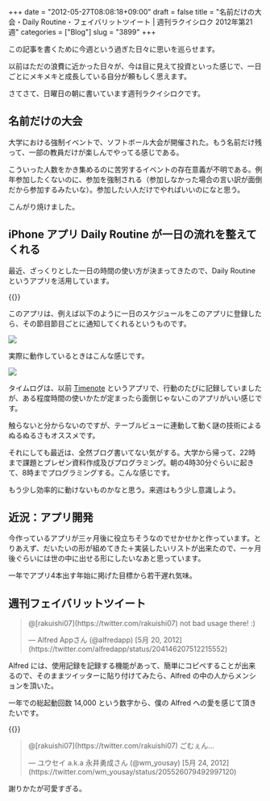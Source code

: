 +++
date = "2012-05-27T08:08:18+09:00"
draft = false
title = "名前だけの大会・Daily Routine・フェイバリットツイート | 週刊ラクイシロク 2012年第21週"
categories = ["Blog"]
slug = "3899"
+++

この記事を書くために今週という過ぎた日々に思いを巡らせます。

以前はただの浪費に近かった日々が、今は目に見えて投資といった感じで、一日ごとにメキメキと成長している自分が頼もしく思えます。

さてさて、日曜日の朝に書いています週刊ラクイシロクです。

## 名前だけの大会

大学における強制イベントで、ソフトボール大会が開催された。もう名前だけ残って、一部の教員だけが楽しんでやってる感じである。

こういった人数をかき集めるのに苦労するイベントの存在意義が不明である。例年参加したくないのに、参加を強制される（参加しなかった場合の言い訳が面倒だから参加するみたいな）。参加したい人だけでやればいいのになと思う。

こんがり焼けました。

## iPhone アプリ Daily Routine が一日の流れを整えてくれる

最近、ざっくりとした一日の時間の使い方が決まってきたので、Daily Routine というアプリを活用しています。

{{<app id="445173933" title="Daily Routine 1.4.1（￥250）" src="http://a5.mzstatic.com/us/r1000/062/Purple/v4/ce/60/93/ce6093f9-3861-67dd-39f5-8911b8f78b11/mzl.dxfwfshf.100x100-75.png">}}

このアプリは、例えば以下のように一日のスケジュールをこのアプリに登録したら、その節目節目ごとに通知してくれるというものです。

![](/images/2012/05/3899_1.png)

実際に動作しているときはこんな感じです。

![](/images/2012/05/3899_2.png)

タイムログは、以前 [Timenote](http://rakuishi.com/iphone/1886/) というアプリで、行動のたびに記録していましたが、ある程度時間の使いかたが定まったら面倒じゃないこのアプリがいい感じです。

触らないと分からないのですが、テーブルビューに連動して動く謎の技術によるぬるぬるさもオススメです。

それにしても最近は、全然ブログ書いてない気がする。大学から帰って、22時まで課題とプレゼン資料作成及びプログラミング。朝の4時30分ぐらいに起きて、8時までプログラミングする。こんな感じです。

もう少し効率的に動けないものかなと思う。来週はもう少し意識しよう。

## 近況：アプリ開発

今作っているアプリが三ヶ月後に役立ちそうなのでせかせかと作っています。とりあえず、だいたいの形が組めてきた＋実装したいリストが出来たので、一ヶ月後ぐらいには世の中に出せる形にしたいなあと思っています。

一年でアプリ4本出す年始に掲げた目標から若干遅れ気味。

## 週刊フェイバリットツイート

<blockquote class="twitter-tweet" data-in-reply-to="204127789455130624" lang="ja"><p>@[rakuishi07](https://twitter.com/rakuishi07) not bad usage there! :)</p>&mdash; Alfred Appさん (@alfredapp) [5月 20, 2012](https://twitter.com/alfredapp/status/204146207512215552)</p></blockquote>


Alfred には、使用記録を記録する機能があって、簡単にコピペすることが出来るので、そのままツイッターに貼り付けてみたら、Alfred の中の人からメンションを頂いた。

一年での総起動回数 14,000 という数字から、僕の Alfred への愛を感じて頂きたいです。

{{<app id="405843582" title="Alfred 1.2（無料）" src="http://a1.mzstatic.com/us/r1000/069/Purple/v4/b4/7b/51/b47b5118-5ba5-a359-0bc6-e71494225963/appicon.100x100-75.png">}}

<blockquote class="twitter-tweet" data-in-reply-to="205525785870733312" lang="ja"><p>@[rakuishi07](https://twitter.com/rakuishi07) ごむぇん…</p>&mdash; ユウセイ a.k.a 永井勇成さん (@wm_yousay) [5月 24, 2012](https://twitter.com/wm_yousay/status/205526079492997120)</p></blockquote>


謝りかたが可愛すぎる。
